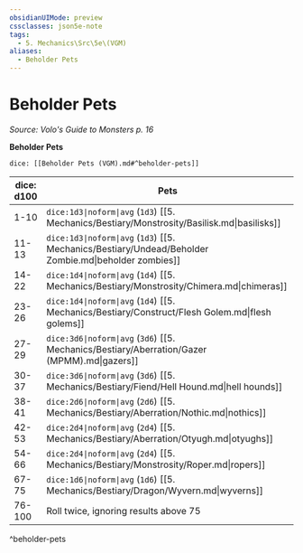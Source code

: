 ```yaml
---
obsidianUIMode: preview
cssclasses: json5e-note
tags:
  - 5. Mechanics\Src\5e\(VGM)
aliases:
  - Beholder Pets
---
```

# Beholder Pets
*Source: Volo's Guide to Monsters p. 16* 

**Beholder Pets**

`dice: [[Beholder Pets (VGM).md#^beholder-pets]]`

| dice: d100 | Pets |
|------------|------|
| 1-10 | `dice:1d3\|noform\|avg` (`1d3`) [[5. Mechanics/Bestiary/Monstrosity/Basilisk.md\|basilisks]] |
| 11-13 | `dice:1d3\|noform\|avg` (`1d3`) [[5. Mechanics/Bestiary/Undead/Beholder Zombie.md\|beholder zombies]] |
| 14-22 | `dice:1d4\|noform\|avg` (`1d4`) [[5. Mechanics/Bestiary/Monstrosity/Chimera.md\|chimeras]] |
| 23-26 | `dice:1d4\|noform\|avg` (`1d4`) [[5. Mechanics/Bestiary/Construct/Flesh Golem.md\|flesh golems]] |
| 27-29 | `dice:3d6\|noform\|avg` (`3d6`) [[5. Mechanics/Bestiary/Aberration/Gazer (MPMM).md\|gazers]] |
| 30-37 | `dice:3d6\|noform\|avg` (`3d6`) [[5. Mechanics/Bestiary/Fiend/Hell Hound.md\|hell hounds]] |
| 38-41 | `dice:2d6\|noform\|avg` (`2d6`) [[5. Mechanics/Bestiary/Aberration/Nothic.md\|nothics]] |
| 42-53 | `dice:2d4\|noform\|avg` (`2d4`) [[5. Mechanics/Bestiary/Aberration/Otyugh.md\|otyughs]] |
| 54-66 | `dice:2d4\|noform\|avg` (`2d4`) [[5. Mechanics/Bestiary/Monstrosity/Roper.md\|ropers]] |
| 67-75 | `dice:1d6\|noform\|avg` (`1d6`) [[5. Mechanics/Bestiary/Dragon/Wyvern.md\|wyverns]] |
| 76-100 | Roll twice, ignoring results above 75 |
^beholder-pets
